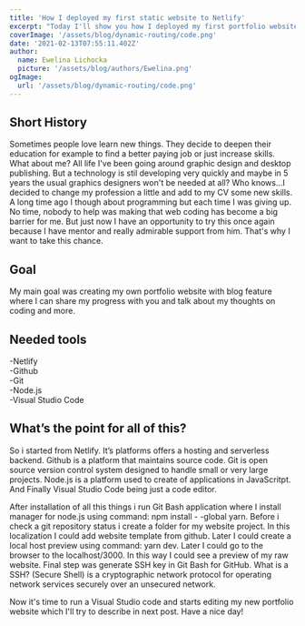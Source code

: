 ```yaml
---
title: 'How I deployed my first static website to Netlify'
excerpt: "Today I'll show you how I deployed my first portfolio website using Github, Netlify and Viscual Studio Code."
coverImage: '/assets/blog/dynamic-routing/code.png'
date: '2021-02-13T07:55:11.402Z'
author:
  name: Ewelina Lichocka
  picture: '/assets/blog/authors/Ewelina.png'
ogImage:
  url: '/assets/blog/dynamic-routing/code.png'
---
```

<h2><b>Short History</b></h2> 
Sometimes people love learn new things. They decide to deepen their education for example to find a better paying job or just increase skills. What about me? All life I've been going around graphic design and desktop publishing. But a technology is stil developing very quickly and maybe in 5 years the usual graphics designers won't be needed at all? Who knows...I decided to change my profession a little and add to my CV some new skills. A long time ago I though about programming but each time I was giving up. No time, nobody to help was making that web coding has become a big barrier for me. But just now I have an opportunity to try this once again because I have mentor and really admirable support from him. That's why I want to take this chance. <br>

<h2><b>Goal</b></h2>
My main goal was creating my own portfolio website with blog feature where I can share my progress with you and talk about my thoughts on coding and more.
<h2><b>Needed tools</b></h2>
-Netlify<br>
-Github<br>
-Git<br>
-Node.js<br>
-Visual Studio Code<br>


<h2><b>What’s the point for all of this?</b></h2>
So i started from Netlify. It’s platforms offers a hosting and serverless backend. Github is a platform that maintains source code. Git is open source version control system designed to handle small or very large projects. Node.js is a platform used to create of applications in JavaScritpt. And Finally Visual Studio Code being just a code editor. <Br>
 
After installation of all this things i run Git Bash application where I install manager for node.js using command: npm install - -global yarn. Before i check a git repository status i create a folder for my website project. In this localization I could add website template from github. Later I could create a local host preview using command: yarn dev. Later I could go to the browser to the localhost/3000. In this way I could see a  preview of my raw website. 
Final step was generate SSH key in Git Bash for GitHub. What is a SSH? (Secure Shell) is a cryptographic network protocol for operating network services securely over an unsecured network. <br>
 
Now it's time to run a Visual Studio code and starts editing my new portfolio website which I'll try to describe in next post. Have a nice day!
